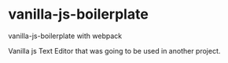 # vanilla-js-boilerplate

vanilla-js-boilerplate with webpack

Vanilla js Text Editor that was going to be used in another project.


